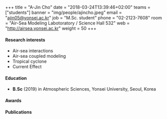 +++
title = "A-Jin Cho"
date = "2018-03-24T13:39:46+02:00"
teams = ["students"]
banner = "img/people/ajincho.jpeg"
email = "ajin05@yonsei.ac.kr"
job = "M.Sc. student"
phone = "02-2123-7608"
room = "Air-Sea Modeling Labotoratory / Science Hall 532"
web = "http://airsea.yonsei.ac.kr"
weight = 50
+++

#### Research interests
+ Air-sea interactions
+ Air-sea coupled modeling
+ Tropical cyclone
+ Current Effect

#### Education

+ **B.Sc** (2019) in Atmospheric Sciences, Yonsei University, Seoul, Korea

#### Awards


#### Publications
